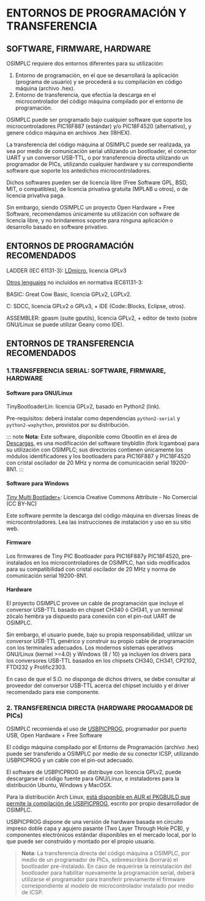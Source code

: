 # ENTORNOS DE PROGRAMACIÓN Y TRANSFERENCIA

## SOFTWARE, FIRMWARE, HARDWARE

OSIMPLC requiere dos entornos diferentes para su utilización:

1. Entorno de programación, en el que se desarrollará la aplicación (programa de usuario) y se
procederá a su compilación en código máquina (archivo .hex).
2. Entorno de transferencia, que efectúa la descarga en el microcontrolador del código máquina
compilado por el entorno de programación.

OSIMPLC puede ser programado bajo cualquier software que soporte los microcontroladores
PIC16F887 (estándar) y/o PIC18F4520 (alternativo), y genere códico máquina en archivos .hex
(I8HEX).

La transferencia del código máquina al OSIMPLC puede ser realizada, ya sea por medio de
comunicación serial utilizando un bootloader, el conector UART y un conversor USB-TTL, o por
transferencia directa utilizando un programador de PICs, utilizando cualquier hardware y su
correspondiente software que soporte los antedichos microcontroladores.

Dichos softwares pueden ser de licencia libre (Free Software GPL, BSD, MIT, o compatibles),
de licencia privativa gratuita (MPLAB u otros), o de licencia privativa paga.

Sin embargo, siendo OSIMPLC un proyecto Open Hardware + Free Software, recomendamos
únicamente su utilización con software de licencia libre, y no brindaremos soporte para ninguna
aplicación o desarrollo basado en software privativo.

## ENTORNOS DE PROGRAMACIÓN RECOMENDADOS

LADDER (IEC 61131-3): [LDmicro](07-ldmicro.md), licencia GPLv3

[Otros lenguajes](08-otherlangs.md) no incluídos en normativa IEC61131-3:

BASIC: Great Cow Basic, licencia GPLv2, LGPLv2.

C: SDCC, licencia GPLv2 o GPLv3, + IDE (Code::Blocks, Eclipse, otros).

ASSEMBLER: gpasm (suite gputils), licencia GPLv2, + editor de texto (sobre GNU/Linux se
puede utilizar Geany como IDE).

## ENTORNOS DE TRANSFERENCIA RECOMENDADOS

### 1.TRANSFERENCIA SERIAL: SOFTWARE, FIRMWARE, HARDWARE

#### Software para GNU/Linux

TinyBootloaderLin: licencia GPLv2, basado en Python2 (link).

Pre-requisitos: deberá instalar como dependencias `python2-serial` y `python2-wxphython`,
provistos por su distribución.

::: note
**Nota**:
Este software, disponible como Obootlin en el área de [Descargas](http://osimplc.com/downloads), es una modificación del
software tinybldlin (fork lcgamboa) para su utilización con OSIMPLC; sus directorios contienen
únicamente los módulos identificadores y los bootloaders para PIC16F887 y PIC18F4520 con
cristal oscilador de 20 MHz y norma de comunicación serial 19200-8N1.
:::

#### Software para Windows

[Tiny Multi Bootlader+](http://tinypicbootload.sourceforge.net/): Licencia Creative Commons Attribute - No Comercial (CC BY-NC)

Este software permite la descarga del código máquina en diversas líneas de
microcontroladores. Lea las instrucciones de instalación y uso en su sitio web.

#### Firmware

Los firmwares de Tiny PIC Bootloader para PIC16F887y PIC18F4520, pre-instalados en los
microcontroladores de OSIMPLC, han sido modificados para su compatibilidad con cristal
oscilador de 20 MHz y norma de comunicación serial 19200-8N1.

#### Hardware 

El proyecto OSIMPLC provee un cable de programación que incluye el conversor USB-TTL
basado en chipset CH340 ó CH341, y un terminal zócalo hembra ya dispuesto para conexión
con el pin-out UART de OSIMPLC.

Sin embargo, el usuario puede, bajo su propia responsabilidad, utilizar un conversor USB-TTL
genérico y construir su propio cable de programación con los terminales adecuados.
Los modernos sistemas operativos GNU/Linux (kernel >=4.0) y Windows (8 / 10) ya incluyen los
drivers para los conversores USB-TTL basados en los chipsets CH340, CH341, CP2102,
FTDI232 y Prolific2303.

En caso de que el S.O. no disponga de dichos drivers, se debe consultar al proveedor del
conversor USB-TTL acerca del chipset incluído y el driver recomendado para ese componente.

### 2. TRANSFERENCIA DIRECTA (HARDWARE PROGAMADOR DE PICs)

OSIMPLC recomienda el uso de [USBPICPROG](http://usbpicprog.org/), programador por puerto USB, Open Hardware + Free Software

El código máquina compilado por el Entorno de Programación (archivo .hex) puede ser
transferido a OSIMPLC por medio de su conector ICSP, utilizando USBPICPROG y un cable
con el pin-out adecuado.

El software de USBPICPROG se distribuye con licencia GPLv2, puede descargarse el código
fuente para GNU/Linux, e instaladores para la distribución Ubuntu, Windows y MacOSX.

Para la distribución Arch Linux, [está disponible en AUR el PKGBUILD que permite la compilación de USBPICPROG](https://aur.archlinux.org/packages/usbpicprog/), escrito por propio desarrollador de OSIMPLC.

USBPICPROG dispone de una versión de hardware basada en circuito impreso doble capa y
agujero pasante (Two Layer Through Hole PCB), y componentes electrónicos estándar
disponibles en el mercado local, por lo que puede ser construído y montado por el propio
usuario.

> **Nota**:
> La transferencia directa del código máquina a OSIMPLC, por medio de un programador de
> PICs, sobreescribirá (borrará) el bootloader pre-instalado.
> En caso de requerirse la reinstalación del bootloader para habilitar nuevamente la
> programación serial, deberá utilizarse el programador para transferir previamente el firmware
> correspondiente al modelo de microcontrolador instalado por medio de ICSP.
